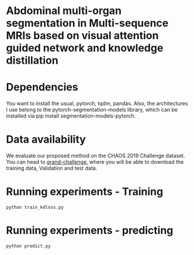 # Abdominal multi-organ segmentation in Multi-sequence MRIs  based on visual attention guided network and knowledge distillation


# Dependencies
You want to install the usual, pytorch, tqdm, pandas. Also, the architectures I use belong to the pytorch-segmentation-models library, which can be installed via pip install segmentation-models-pytorch.

# Data availability
We evaluate our proposed method on the CHAOS 2019 Challenge dataset. You can head to [grand-challenge](https://chaos.grand-challenge.org/Data/), where you will be able to download the training data, Validation and test data.

# Running experiments - Training

```
python train_kdloss.py
```

# Running experiments - predicting

```
python predict.py
```

